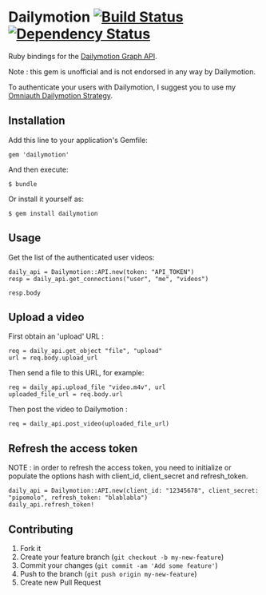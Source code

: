 # Dailymotion [![Build Status](https://secure.travis-ci.org/slainer68/dailymotion.png?branch=master)][travis] [![Dependency Status](https://gemnasium.com/slainer68/dailymotion.png?travis)][gemnasium]
[travis]: http://travis-ci.org/slainer68/dailymotion
[gemnasium]: https://gemnasium.com/slainer68/dailymotion

Ruby bindings for the [Dailymotion Graph API](http://www.dailymotion.com/doc/api/graph-api.html).

Note : this gem is unofficial and is not endorsed in any way by Dailymotion.

To authenticate your users with Dailymotion, I suggest you to use my [Omniauth Dailymotion Strategy](https://github.com/slainer68/omniauth-dailymotion).

## Installation

Add this line to your application's Gemfile:

    gem 'dailymotion'

And then execute:

    $ bundle

Or install it yourself as:

    $ gem install dailymotion

## Usage

Get the list of the authenticated user videos:

    daily_api = Dailymotion::API.new(token: "API_TOKEN")
    resp = daily_api.get_connections("user", "me", "videos")

    resp.body

## Upload a video

First obtain an 'upload' URL :

    req = daily_api.get_object "file", "upload"
    url = req.body.upload_url

Then send a file to this URL, for example:

    req = daily_api.upload_file "video.m4v", url
    uploaded_file_url = req.body.url

Then post the video to Dailymotion :

    req = daily_api.post_video(uploaded_file_url)

## Refresh the access token

NOTE : in order to refresh the access token, you need to initialize or populate the options hash with client_id, client_secret and refresh_token.

    daily_api = Dailymotion::API.new(client_id: "12345678", client_secret: "pipomolo", refresh_token: "blablabla")
    daily_api.refresh_token!

## Contributing

1. Fork it
2. Create your feature branch (`git checkout -b my-new-feature`)
3. Commit your changes (`git commit -am 'Add some feature'`)
4. Push to the branch (`git push origin my-new-feature`)
5. Create new Pull Request
